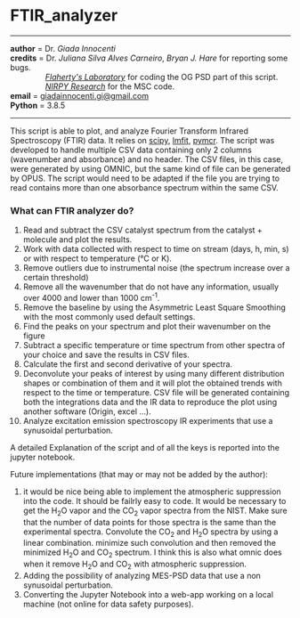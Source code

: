 # FTIR_analyzer
___________________________________________________________________________________
__author__ = Dr. *Giada Innocenti* \
__credits__ = Dr. *Juliana Silva Alves Carneiro*, *Bryan J. Hare* for reporting some bugs.\
&nbsp;&nbsp;&nbsp;&nbsp;&nbsp;&nbsp;&nbsp;&nbsp;&nbsp;&nbsp;&nbsp;&nbsp;&nbsp;&nbsp;&nbsp;
[*Flaherty's Laboratory*](https://publish.illinois.edu/flahertycatalysis/) for coding the OG PSD part of this script.\
&nbsp;&nbsp;&nbsp;&nbsp;&nbsp;&nbsp;&nbsp;&nbsp;&nbsp;&nbsp;&nbsp;&nbsp;&nbsp;&nbsp;&nbsp;
[*NIRPY Research*](https://nirpyresearch.com) for the MSC code.\
__email__ = giadainnocenti.gi@gmail.com \
__Python__ = 3.8.5
__________________________________________________________________________________

This script is able to plot, and analyze Fourier Transform Infrared Spectroscopy (FTIR) data. It relies on [scipy](https://www.scipy.org/scipylib/index.html), [lmfit](https://lmfit.github.io/lmfit-py/intro.html), [pymcr](https://pages.nist.gov/pyMCR/). The script was developed to handle multiple CSV data containing only 2 columns (wavenumber and absorbance) and no header. The CSV files, in this case, were generated by using OMNIC, but the same kind of file can be generated by OPUS. The script would need to be adapted if the file you are trying to read contains more than one absorbance spectrum within the same CSV.

### What can FTIR analyzer do?
1. Read and subtract the CSV catalyst spectrum from the catalyst + molecule and plot the results.
2. Work with data collected with respect to time on stream (days, h, min, s) or with respect to temperature (℃ or K).
3. Remove outliers due to instrumental noise (the spectrum increase over a certain threshold)
4. Remove all the wavenumber that do not have any information, usually over 4000 and lower than 1000 cm<sup>-1</sup>.
5. Remove the baseline by using the Asymmetric Least Square Smoothing with the most commonly used default settings.
6. Find the peaks on your spectrum and plot their wavenumber on the figure
7. Subtract a specific temperature or time spectrum from other spectra of your choice and save the results in CSV files.
8. Calculate the first and second derivative of your spectra.
9. Deconvolute your peaks of interest by using many different distribution shapes or combination of them and it will plot the obtained trends with respect to the time or temperature. CSV file will be generated containing both the integrations data and the IR data to reproduce the plot using another software (Origin, excel ...).
10. Analyze excitation emission spectroscopy IR experiments that use a synusoidal perturbation.

A detailed Explanation of the script and of all the keys is reported into the jupyter notebook.


Future implementations (that may or may not be  added by the author):

1. it would be nice being able to implement the atmospheric suppression into the code. It should be failrly easy to code. It would be necessary to get the H<sub>2</sub>O vapor and the CO<sub>2</sub> vapor spectra from the NIST. Make sure that the number of data points for those spectra is the same than the experimental spectra. Convolute the CO<sub>2</sub> and H<sub>2</sub>O spectra by using a linear combination. minimize such convolution and then removed the minimized H<sub>2</sub>O and CO<sub>2</sub> spectrum. I think this is also what omnic does when it remove H<sub>2</sub>O and CO<sub>2</sub> with atmospheric suppression.
2. Adding the possibility of analyzing MES-PSD data that use a non synusoidal perturbation.
3. Converting the Jupyter Notebook into a web-app working on a local machine (not online for data safety purposes).
